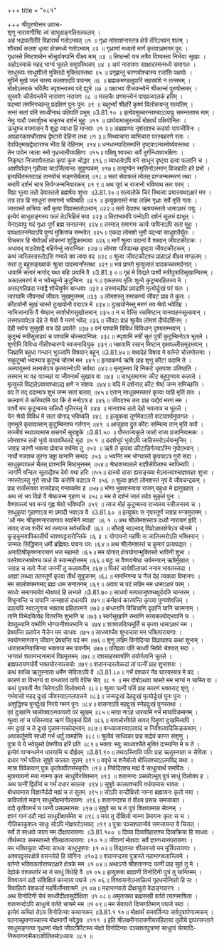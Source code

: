+++
title = "०८१"

+++
श्रीपुरुषोत्तम उवाच-  
शृणु नारायणीश्रि! त्वं साघुसङ्गतिसत्फलम् ।  
अहं भद्रावतीतीरे विहारार्थं गतोऽभवत् ॥१ ॥
गृध्रा मांसाशनास्तत्र क्षेत्रे तीरेऽभवन् शतम् ।  
शौचार्थं कलशं धृत्वा क्षेत्रमध्ये गतोऽभवम् ॥२ ॥
गृध्राणां मध्यतो मार्गं कृत्वाऽहमगमं पुरः ।  
गृध्रास्ते मिष्टशब्देन चोचुर्वाक्यानि वीक्ष्य माम् ॥३ ॥
तिष्ठन्तो यत्र तत्रैव विश्वस्ता निर्भयाः सुखाः ।  
अहोऽस्माकं महद् भाग्यं भूतले समुपस्थितम् ॥४ ॥
अयं नारायणः साक्षादस्मन्मध्ये समागतः ।  
साधुरूपः साधुशीलो मुक्तिदो मुक्तिदस्तथा ॥५ ॥
प्रगृह्णन्तु चरणयोश्चास्य रजांसि पक्षयोः ।  
मूर्घ्नि मुखे जलं चास्य कलशादपि पावनम् ॥६ ॥
ब्रह्मकमण्डलूवारि सहस्रांशे न तत्समम् ।  
मोक्षोऽस्माकं भवितैव स्पृशन्त्वस्य पदे ह्युभे ॥७ ॥
पक्षाभ्यां वीजयन्त्वेनॆ श्रीकान्तं पुरुषोत्तमम् ।  
सुस्वरैः कीर्तयन्त्वेनॆ नारायण नरायण ॥८ ॥
मस्तकैः प्रणमन्त्वेनं पापप्रज्वालकं हरिम् ।  
पद्भ्यां तमभिगच्छन्तु प्रदक्षिणं पुनः पुनः ॥९ ॥
चक्षुर्भ्यां श्रीहरिं कृष्णं विलोकयन्तु सत्पतिम् ।  
सन्तं सतां पतिं साध्वीनाथं पक्षिपतिं प्रभुम् ॥3.81.१० ॥
इत्येवमुच्चरन्तश्चाऽऽययुः समन्ततश्च माम् ।  
नेमुः पादौ पस्पर्शुश्च चक्रुश्च दर्शनं मुहुः ॥११ ॥
प्रार्थयामासुरत्यर्थं मोक्षार्थं पक्षियोनितः ।  
ऊचुश्च वयमासन् वै शूद्रा व्याधा हि मानवाः ॥१ २॥
अब्रह्मण्या नृशंसाश्च कदर्याः पापजीविनः ।  
अपहारकाश्चौराश्च द्वेष्टारो देहिनां तथा ॥१ ३॥
मिथ्याचारा व्यभिचारा परस्वहरणे रताः ।  
देवपितृमखद्वेष्टारश्च भीदा हि देहिनाम् ॥१४॥
धनधान्यादिसम्पत्तिं दृष्ट्वाऽन्यस्येर्ष्यवस्तथा ।  
तेन पापेन जाताः स्मो गृध्रजातीयपक्षिणः ॥१५॥
पक्षिषु श्वपचाः सर्वे दुर्गन्धिशवभक्षिणः ।  
निकृष्टा निजपापैस्तान्नः कृपां कुरु चोद्धर ॥१६॥
व्याधत्वेऽपि वने साधून् दृष्ट्वा दत्वा फलानि च ।  
आशीर्वादान् गृहीत्वा चाऽर्जितवन्तः सुपुण्यकम् ॥१७॥
तत्पुण्येन स्मृतिर्नाऽस्मान् विजहाति हरे प्रभो ।  
इत्यर्थितस्तदाऽहं तानवोचं सङ्गतेर्बलात् ॥१८॥
सतां सेवाफलं त्वेतत् प्राग्जन्मस्मरणं तथा ।  
ममापि दर्शनं चात्र तिर्यग्जन्मनिवारकम् ॥१ ९॥
अथ यूयं च राजानो भविष्यथ ततः परम् ।  
विप्रा भूत्वा ततो देवास्ततो ब्रह्मर्षयः शुभाः ॥3.81.२०॥
सत्यलोके चिरं स्थित्वा प्रयास्यथाऽक्षरं मम ।  
तत्र तत्र हि साधूनां समागमो भविष्यति ॥२१ ॥
इत्युक्तास्ते मया लक्ष्मि गृध्राः सर्वे मृतिं गताः ।  
जातास्ते क्षत्रियाः सर्वे मृत्वा विप्रास्ततोऽभवन् ॥२२॥
ततो देवाश्च ऋषयस्ततो धामाऽक्षरं ययुः ।  
इत्येवं साधुसङ्गस्य फलं तेऽभिहितं मया ॥२३॥
तिरश्चामपि यन्मेऽपि दर्शनं सुलभं ह्यभूत् ।  
येनाऽवापुः पदं गृध्राः पूर्णं ब्रह्म सनातनम् ॥२४॥
तस्मात् समागमः कार्यः पापिनाऽपि सतां मुहुः ।  
पापक्षालनमेवाऽपि पुण्यं मुक्तिश्च सम्भवेत् ॥२५॥
एकदा लोमशो भूमौ पद्भ्यां साधुशतैर्युतः ।  
विचचार हि श्रेयोऽर्थं लोकानां शुद्धिकाम्यया ॥२६॥
मार्गे श्रुत्वा पदानां वै शब्दान् जीवटकीटकः ।  
अधावद् वाटदेशाद्वै बहिर्गन्तुं त्वरान्वितः ॥२७॥
लोमशः परिपप्रच्छ दृष्ट्वा जीवटकीटकम् ।  
कथं त्वरितस्त्रस्तोऽसि गम्यते क्व त्वया वद ॥२८॥
श्रुत्वा जीवटकीटश्च प्राहाऽहं वीक्ष्य मण्डलम् ।  
सतां तु बहुसङ्ख्याकं श्रुत्वा पादस्वनाँस्तथा ॥२९॥
भयं प्राप्तो मृत्युजातं पादकच्चरमर्दनात् ।  
धावामि सत्वरं मार्गाद् यथा बहिः प्रयामि वै ॥3.81.३ ०॥
गृहं मे विद्यते पार्श्वे स्त्रीपुत्रादिसुखान्वितम् ।  
अकालमरणं मे न भवेच्छून्ये कुटुम्बिनः ॥३ १॥
एकलस्य मृतिः शून्ये कुटुम्बरहितस्य मे ।  
असद्गतिप्रदा स्याद्वै शोचेयुर्मम बान्धवाः ॥३२॥
तस्माच्छीघ्रं प्रवदामि मृत्योर्दुःखं परं यतः ।  
त्वरयामि जीवनार्थं जीवतः सुखमुत्तमम् ॥३३ ॥
लोमशस्तु समाकर्ण्य जीवटं प्राह ते कुतः ।  
कीटयोनौ सुखं चास्ते दुःखयोनौ वदाऽत्र मे ॥३४॥
दुःखयोनेस्तु मरणं तव श्रेयो भवेदिह ।  
नाभिजानासि वै श्रेष्ठान् स्पर्शभोगसुखोत्तमान् ॥३५॥
न च वेत्सि रसमिष्टान् यानवाहनसूत्सवान् ।  
तस्मात्पापेऽत्र देहे ते श्रेयो वै मरणं भवेत् ॥३६॥
जीवटः प्राह श्रुत्वैव लोमशं दीर्घदर्शिनम् ।  
देही सर्वत्र सुसुखी यत्र देहे प्रवर्तते ॥३७॥
वनं पश्यामि विविधं विविधान् दृश्यसम्भवान् ।  
कुटुम्बं स्त्रीसुताढ्यं च पश्यामि चोत्सवान्वितः ॥३८॥
स्पृशामि स्त्रीं सुतं पुत्रीं कुटुम्बिनोऽत्र भूतले ।  
शृणोमि विविधा गीतीश्चारण्ये स्वजनादियुक् ॥३९॥
भक्षयामि रसान् मिष्टान् वृक्षवल्लीसमुद्भवान् ।  
जिघ्रामि बहुधा गन्धान् भुञ्जामि विषयान् बहून् ॥3.81.४०॥
यथादेहं विषया मे वर्तन्ते चोत्तमोत्तमाः ।  
सकुटुम्बो भवाम्यत्र कुटुम्बं चोत्तमं मम ॥४१॥
इत्याकर्ण्य ऋषिः प्राह शृणु कीट! वदामि ते ।  
अल्पायुस्त्वं लक्ष्यसेऽत्र कृतयत्नोऽपि सर्वथा ॥४२॥
मृत्युस्तव हि निकटे धृतपाशः प्रतिष्ठति ।  
तस्मान् मा वह वाञ्च्छां वा जीवनार्थं सुखाय वा ॥४३ ॥
साधुसमागमः कीट बहुपुण्याय कल्पते ।  
मृत्युस्ते विद्यतेऽवश्यश्चाऽद्य क्षणे न संशयः ॥४४॥
यदि मे दर्शनात् कीट श्रेष्ठं जन्म समिच्छसि ।  
वद ते तद् ददाम्यत्र शुभं जन्म सतां बलात् ॥४५॥
एतान् साधून्नमस्कारं कृत्वा याहि मृतिं ततः ।  
कल्याणं ते करिष्यामि वद किं ते मनोऽत्र ह ॥४६॥
जीवटश्च ततः प्राह यद्येवं मरणं मम ।  
पार्श्वे मम कुटुम्बस्य सन्निधौ मृतिरस्तु मे ॥४७ ॥
मानवश्च ततो देहो भवत्वत्र च भूतले ।  
येन श्रेयो विविधं मे सतां योगाद् भविष्यति ॥४८ ॥
इत्युक्त्वा तूर्णमेवाऽसौ वाटपार्श्वमुपागतः ।  
तृणमूले कृतावासान् कुटुम्बिनश्च गर्तगान् ॥४९ ॥
आजुहाव द्रुतं कीटः सम्मिल्य तान् मृतिं ययौ ।  
तज्जीवं स्थापयामास क्षत्त्रगर्भे सुराष्ट्रके ॥3.81.५० ॥
पौरराज्यकुले जातो राजा प्रजानियामकः ।  
लोमशश्च ततो भूयो ययावब्धितटे मुदा ॥५ १ ॥
ददर्शभूपं भूयोऽपि जातिस्मरोऽर्चयन्मुनिम् ।  
जग्राह चरणौ भक्त्या प्रोवाच सर्वमेव तु ॥५२ ॥
ऋषे ते कृपया कीटान्निर्गत्याऽस्मि नृपोऽभवन् ।  
नार्यो गजाश्च तुरगा उष्ट्रा यानानि सम्पदः ॥५३ ॥
भवन्ति मम भोग्यास्ते कृपयाऽत्र गुरो सदा ।  
साधुकृपाफलं चैतत् प्राश्नामि मिष्टमुत्तमम् ॥५४॥
श्रेष्ठशय्यातले राज्ञीसेवितश्च स्वपिम्यपि ।  
जागर्मि वन्दितः सूताद्यैश्च देवो यथा हरिः ॥५५॥
दास्यो दासा ह्यसङ्ख्या मेऽमात्याश्चाज्ञावहाः शुभाः ।  
नमस्तेऽस्तु गुरो साधो किं करोमि वदाऽत्र मे ॥५६ ॥
श्रुत्वा हृष्टो लोमशस्तं नृपं वै जीवचन्द्रकम् ।  
प्राह राजँस्त्वया राजदेहाद् गन्तव्यमेव ह ॥५७॥
भोगा भुक्तास्त्वया राजन् बहुधा मे ह्यनुग्रहात् ।  
अथ त्वं भव विप्रो वै श्रेष्ठजन्म गृहाण च ॥५८॥
मम ते दर्शनं जातं तदेव सुकृतं पुनः ।  
वैष्णवस्त्वं भव मन्त्रं गृह्ण श्रेयो भविष्यति ॥५९ ॥
त्यज मोहं कुटुम्बस्य राज्यस्य स्त्रीजनस्य च ।  
साधुकृपां गृहाणाऽत्र मा प्रमादी भवाऽत्र वै ॥3.81.६० ॥
इत्युक्तः स नृपस्तूर्णं जग्राह मन्त्रमुत्तमम् ।  
'ओं नमः श्रीकृष्णनारायणाय स्वामिने स्वाहा' ॥६ १ ॥
अथ श्रीलोमशस्तत्र दध्यौ नारायणं हृदि ।  
तावद् राजा शरीरं स्वं तत्याज सर्वसन्निधौ ॥६२ ॥
सौराष्ट्रे चाऽभवद् विप्रोऽक्षरक्षेत्रेऽत्र चोत्तमे ।  
कुङ्कुमवापिकातीर्थे चाश्वपट्टसरोन्तिके ॥६ ३ ॥
योगायनो महर्षिः स जातिस्मरोऽति भक्तिमान् ।  
जन्मतः सिद्धिमान् धर्मी ब्रह्मिष्ठः पावनः परः ॥६४॥
अथ श्रीलोमशस्तं च कुमारं प्रत्यपद्यत ।  
अनादिश्रीकृष्णनारायणं भज महामते ॥६५॥
मम योगात् क्षेत्रयोगान्मुक्तिस्ते भाविनी शुभा ।  
परमेश्वरभक्तेश्च फलं ते स्यान्महोत्तमम् ॥६६॥
बटुः स वैष्णवश्रेष्ठः सर्वमन्त्रान् ऋषेर्मुखात् ।  
जग्राह च ततो नैजां जननीं तु कलावतीम् ॥६७॥
पितरं चार्यशीलाख्यं ननाम भावतस्तदा ।  
आज्ञां लब्ध्वा ततस्तूर्णं कृत्वा तीर्थं सुपूजनम् ॥६८॥
मामभिगम्य च नैजं देहं त्यक्त्वा विमानगः ।  
मम सालोक्यमगमद् ब्रह्म धाम सनातनम् ॥६९॥
अवाप स पदं लक्ष्मि मम धामाऽक्षरं परम् ।  
साधोः समागमादेवं मोक्षपदं हि लभ्यते ॥3.81.७०॥
साधवो मत्पादजुषश्चक्षुर्ददति चान्तरम् ।  
विधून्वन्ति च पापानि जन्मह्रासं दधत्यपि ॥७१॥
कर्मक्षयं कारयन्ति कृपया पुण्यशेवधिम् ।  
ददत्यपि स्वाऽनुगाय भक्ताय प्रहितात्मने ॥७२॥
बन्धनानि विचित्राणि दृढानि यानि चात्मनाम् ।  
तानि विभेदयित्वेह वितरन्ति शुभानि च ॥७३॥
स्वर्गसुखानि रम्याणि सत्यकल्पोद्भवानि च ।  
देवतुल्यानि वर्ष्माणि भोग्यानीश्वरभानि च ॥७४॥
शाश्वतदिव्यमूर्तिं च कृत्वा धामाऽक्षरं मम ।  
प्रेषयन्ति प्रतापेन नैजेन मम साधवः ॥७५॥
साध्व्यश्चैव शुभाचारा मम भक्तिपरायणाः ।  
स्वयोगमागतान् जीवान् प्रेषयन्ति पदं मम ॥७६॥
शृणु लक्ष्मि विनोदिन्या विप्रायाश्च कथां शुभाम् ।  
धाराग्रामनिवासिन्या भक्ताया मम पावनीम् ॥७७॥
पतिव्रता पतिं साध्वी सिषेवे चेशवत् सदा ।  
भागवतं शतानन्दनामानं विप्रमुत्तमम् ॥७८॥
दशसाहस्रवर्षाणि तयोर्गतानि भूतले ।  
ब्रह्मपरायणयोर्वै भक्तयोरनपत्ययोः ॥७९॥
शतानन्दस्त्वेकदां तां पत्नीं प्राह शुभाशयः ।  
कथं साध्वि ऋतुस्नाता धर्मेण सेविताऽपि वै ॥3.81.८०॥
गर्भे वंशकरं नैव घारयस्यत्र मे वद ।  
कारणं वा विभाग्यं वा वन्ध्यात्वं वापि वेत्सि चेत् ॥८ १ ॥
मम दोषोऽथवा चास्ते मम भाग्यं न चास्ति वा ।  
कथं पुत्रवती नैव चिरेणाऽपि विलोक्यसे ॥८२॥
श्रुत्वा पत्नी पतिं प्राह कारणं भक्तराट् शृणु ।  
गर्भवासो महद् दुःखं जीवस्याऽनलपाचने ॥८३॥
जन्मदुःखं देहदुःखं मृत्योर्दुःखं पुनः पुनः ।  
अशुद्धिश्च पुनर्दुःखं निरये गमनं पुनः ॥८४॥
वासनाऽपि महद्दुःखं स्नेहदुःखं पुनस्तथा ।  
एवं दुःखानि चालोक्याऽनपत्यत्वे परं सुखम् ॥८५॥
मत्वा नाऽहं धारयामि गर्भं मायाविडम्बनम् ।  
श्रुत्वा तां च पतिस्त्वाह ऋणं पितृकृतं प्रिये ॥८६॥
यावन्नोत्तीर्यते तावत् पितॄणां दुःखमित्यपि ।  
मम दुःखं च ते दुःखं पुन्नामनरकोद्भवम् ॥८७॥
वन्ध्यात्वस्याऽपवादं च निर्वंशत्वादिकिङ्कथाम् ।  
अपाकर्तुमपि साध्वी गर्भं धर्तुं त्वमर्हसि ॥८८॥
श्रुत्वैवं साध्विका प्राह यद्येवं कान्त संशृणु ।  
पुत्रा ये ये भवेयुस्ते प्रेषणीया हरिं प्रति ॥८९॥
भक्ताः स्युः साधवश्चैते मुक्तिं दास्यन्ति मे च ते ।  
इत्येवं वाग्बन्धनेन धारयामि च दौर्हृदम् ॥3.81.९०॥
तथाऽस्त्विति पतिः प्राह ऋतुस्नाता च सेविता ।  
दधार गर्भं पतितः सुषुवे कालतः सुतम् ॥९१॥
ववृधे च शनैर्बालो बोधितश्चाऽऽत्मविद् यथा ।  
मात्रा विवेकवान् पुत्रः कृतोपवीतसंस्कृतिः ॥९२॥
निवेदितश्च मह्यं वै साधुत्वार्थं समर्पितः ।  
मुक्त्यायनो मया नाम्ना कृतः साधुर्विरक्तिमान् ॥९३ ॥
शतानन्दः प्रसन्नोऽभूत् पुत्रं साधुं विलोक्य ह ।  
अथ पत्नीं द्वितीयं च गर्भं दधार कालतः ॥९४॥
सुषुवे कालतश्चापि वर्धयामास भावतः ।  
बोधयामास विज्ञानैर्ददौ मह्यं च तं सुतम् ॥९५॥
सोऽपि सन्दीक्षितो नाम्ना ब्रह्मायनः कृतो मया ।  
कविर्जातो महान् साधुर्मोक्षमार्गपरायणः ॥९६॥
शतानन्दश्च तं वीक्ष्य प्रसन्नः समजायत ।  
ददौ तृतीयगर्भं च पत्न्यै प्रसन्नमानसः ॥९७॥
सुषुवे सा च तं पुत्रं शिक्षयामास सेवनम् ।  
ज्ञानं गानं ददौ मह्यं साधुदीक्षार्थमेव च ॥९८॥
मया तु दीक्षितो नाम्ना प्रेमायनः कृतः स च ।  
गीतिकाकुशलः साधुः सोऽपि मोक्षपरोऽभवत् ॥९९॥
पुत्राः पञ्चशतान्येवं समजायन्त वै चिरात् ।  
सर्वे ते साधवो जाता मम दीक्षापरायणाः ॥3.81.१०० ॥
दिव्या दिव्यविहाराश्च दिव्यक्रिया हि साधवः ।  
तीर्थरूपाः समस्तास्ते शीलव्रतपरायणाः ॥१० १॥
जीवानां मोक्षदाः सर्वे ज्ञानध्यानपरायणाः ।  
मम भक्तियुताः सौम्या साधवः साधुभूषणाः ॥१ ०२॥
विद्यावन्तः शीलवन्तो मम मूर्तिपरायणाः ।  
अश्वपट्टसरःक्षेत्रे वसन्त्येते हि योगिनः ॥१०३॥
शतानन्दस्य पुत्रास्ते महाभागवतास्त्विमे ।  
वर्तन्ते भक्तिकर्तारश्चाऽक्षरे क्षेत्रके मम ॥१ ०४॥
अथाऽन्ते श्रीशतानन्दः पत्नीं प्राह सुतं तु मे ।  
देह्येकं वंशकर्तारं मा तं साधुं विधेहि वै ॥१ ०५॥
इत्युक्त्वा ब्राह्मणी विनोदिनी पुत्रं तु चान्तिमम् ।  
विश्वायनं ददौ संशिक्षितं कान्ताय पद्मजे ॥१ ०६॥
विश्वायनोऽभवन्नित्यं गृहधर्मान्वितो हि सः ।  
विवाहितो वंशकर्ता महर्षिर्लोमशाश्रमे ॥१ ०७॥
महाभागवतो दीक्षायुतो वेदाङ्गपारगः ।  
अथ विनोदिनी चेयं साध्वीदीक्षासुदीक्षिता ॥१ ०८॥
अमृताख्या ब्रह्मसखी वर्तते त्यागमाश्रिता ।  
शतानन्दोऽपि साधुत्वे वर्तते चाश्रमे मम ॥१ ०९॥
मम सेवापरो दिव्यगतिमान् पद्मजे सदा ।  
इत्येवं कथितं तेऽत्र विनोदिन्याः कथानकम् ॥3.81.१ १०॥
मोक्षार्थं समवर्तिन्याः सर्वपुत्रार्पणात्मकम् ।  
पठनाच्छ्रवणाच्चास्य मोक्षमार्गो भवेद्ध्रुवः ॥१११ ॥
इति श्रीलक्ष्मीनारायणीयसंहितायां तृतीये द्वापरसन्ताने साधुसङ्गत्या गृध्राणां मोक्षो जीवटकीटस्य मोक्षो विनोदिन्याः पञ्चशतपुत्राणां साधुत्वं चेत्यादि-  
निरूपणनामैकाऽशीतितमोऽध्यायः ॥८१ ॥
    
